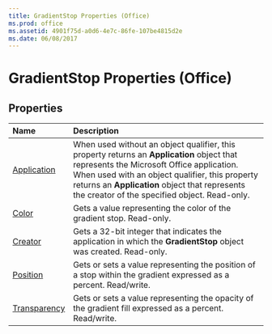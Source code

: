 ```yaml
---
title: GradientStop Properties (Office)
ms.prod: office
ms.assetid: 4901f75d-a0d6-4e7c-86fe-107be4815d2e
ms.date: 06/08/2017
---
```



# GradientStop Properties (Office)

## Properties



|**Name**|**Description**|
|:-----|:-----|
|[Application](gradientstop-application-property-office.md)|When used without an object qualifier, this property returns an **Application** object that represents the Microsoft Office application. When used with an object qualifier, this property returns an **Application** object that represents the creator of the specified object. Read-only.|
|[Color](gradientstop-color-property-office.md)|Gets a value representing the color of the gradient stop. Read-only.|
|[Creator](gradientstop-creator-property-office.md)|Gets a 32-bit integer that indicates the application in which the **GradientStop** object was created. Read-only.|
|[Position](gradientstop-position-property-office.md)|Gets or sets a value representing the position of a stop within the gradient expressed as a percent. Read/write.|
|[Transparency](gradientstop-transparency-property-office.md)|Gets or sets a value representing the opacity of the gradient fill expressed as a percent. Read/write.|

